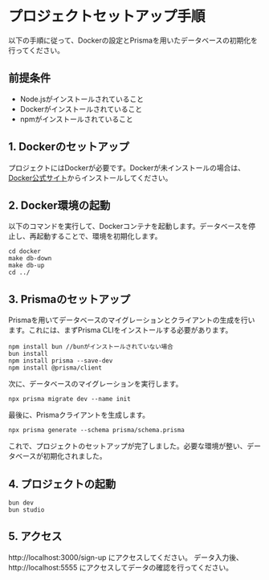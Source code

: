 # プロジェクトセットアップ手順

以下の手順に従って、Dockerの設定とPrismaを用いたデータベースの初期化を行ってください。

## 前提条件

- Node.jsがインストールされていること
- Dockerがインストールされていること
- npmがインストールされていること

## 1. Dockerのセットアップ

プロジェクトにはDockerが必要です。Dockerが未インストールの場合は、[Docker公式サイト](https://www.docker.com/get-started)からインストールしてください。


## 2. Docker環境の起動

以下のコマンドを実行して、Dockerコンテナを起動します。データベースを停止し、再起動することで、環境を初期化します。

```
cd docker
make db-down
make db-up
cd ../
```

## 3. Prismaのセットアップ

Prismaを用いてデータベースのマイグレーションとクライアントの生成を行います。これには、まずPrisma CLIをインストールする必要があります。

```
npm install bun //bunがインストールされていない場合
bun install
npm install prisma --save-dev
npm install @prisma/client
```

次に、データベースのマイグレーションを実行します。

```
npx prisma migrate dev --name init
```

最後に、Prismaクライアントを生成します。

```
npx prisma generate --schema prisma/schema.prisma
```

これで、プロジェクトのセットアップが完了しました。必要な環境が整い、データベースが初期化されました。

## 4. プロジェクトの起動
```
bun dev
bun studio
```

## 5. アクセス
http://localhost:3000/sign-up にアクセスしてください。
データ入力後、http://localhost:5555 にアクセスしてデータの確認を行ってください。
```